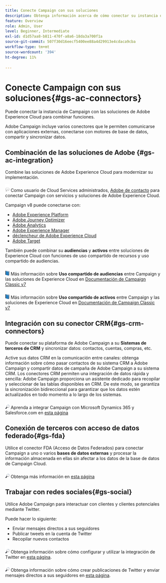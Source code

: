 ```yaml
---
title: Conecte Campaign con sus soluciones
description: Obtenga información acerca de cómo conectar su instancia de Adobe Campaign con soluciones de Experience Cloud.
feature: Overview
role: Admin, User
level: Beginner, Intermediate
exl-id: d1d57aa8-b811-470f-a8a6-18da3a700f1a
source-git-commit: 507f30d16eecf5400ee88a4d29913e4cdaca9cba
workflow-type: tm+mt
source-wordcount: '394'
ht-degree: 11%

---
```


# Conecte Campaign con sus soluciones{#gs-ac-connectors}

Puede conectar la instancia de Campaign con las soluciones de Adobe Experience Cloud para combinar funciones.

Adobe Campaign incluye varios conectores que le permiten comunicarse con aplicaciones externas, conectarse con motores de base de datos, compartir y sincronizar datos.

## Combinación de las soluciones de Adobe {#gs-ac-integration}

Combine las soluciones de Adobe Experience Cloud para modernizar su implementación.

![](../assets/do-not-localize/speech.png)  Como usuario de Cloud Services administrados, [Adobe de contacto](../start/campaign-faq.md#support) para conectar Campaign con servicios y soluciones de Adobe Experience Cloud.

Campaign v8 puede conectarse con:

* [Adobe Experience Platform](../connect/ac-aep.md)
* [Adobe Journey Optimizer](../connect/ac-ajo.md)
* [Adobe Analytics](../connect/ac-aa.md)
* [Adobe Experience Manager](../connect/ac-aem.md)
* [déclencheur de Adobe Experience Cloud](../connect/ac-triggers.md)
* [Adobe Target](../connect/ac-at.md)

También puede combinar su **audiencias** y **activos** entre soluciones de Experience Cloud con funciones de uso compartido de recursos y uso compartido de audiencias.

![](../assets/do-not-localize/book.png) Más información sobre **Uso compartido de audiencias** entre Campaign y las soluciones de Experience Cloud en [Documentación de Campaign Classic v7](https://experienceleague.adobe.com/docs/campaign-classic/using/integrating-with-adobe-experience-cloud/audience-sharing/sharing-audiences-with-adobe-experience-cloud.html?lang=en#integrating-with-adobe-experience-cloud)

![](../assets/do-not-localize/book.png) Más información sobre **Uso compartido de activos** entre Campaign y las soluciones de Experience Cloud en [Documentación de Campaign Classic v7](https://experienceleague.adobe.com/docs/campaign-classic/using/integrating-with-adobe-experience-cloud/asset-sharing/sharing-assets-with-adobe-experience-cloud.html?lang=en#integrating-with-adobe-experience-cloud)

## Integración con su conector CRM{#gs-crm-connectors}

Puede conectar su plataforma de Adobe Campaign a su **Sistemas de terceros de CRM** y sincronizar datos: contactos, cuentas, compras, etc.

Active sus datos CRM en la comunicación entre canales: obtenga información sobre cómo pasar contactos de su sistema CRM a Adobe Campaign y compartir datos de campaña de Adobe Campaign a su sistema CRM.
Los conectores CRM permiten una integración de datos rápida y sencilla: Adobe Campaign proporciona un asistente dedicado para recopilar y seleccionar de las tablas disponibles en CRM. De este modo, se garantiza la sincronización bidireccional para garantizar que los datos estén actualizados en todo momento a lo largo de los sistemas.

![](../assets/do-not-localize/glass.png) Aprenda a integrar Campaign con Microsoft Dynamics 365 y Salesforce.com en [esta página](crm.md)

## Conexión de terceros con acceso de datos federado{#gs-fda}

Utilice el conector FDA (Acceso de Datos Federados) para conectar Campaign a uno o varios **bases de datos externas** y procesar la información almacenada en ellas sin afectar a los datos de la base de datos de Campaign Cloud.

![](../assets/do-not-localize/glass.png) Obtenga más información en [esta página](fda.md)

## Trabajar con redes sociales{#gs-social}

Utilice Adobe Campaign para interactuar con clientes y clientes potenciales mediante Twitter.

Puede hacer lo siguiente:

* Enviar mensajes directos a sus seguidores
* Publicar tweets en la cuenta de Twitter
* Recopilar nuevos contactos

![](../assets/do-not-localize/glass.png) Obtenga información sobre cómo configurar y utilizar la integración de Twitter en [esta página](../connect/ac-tw.md).

![](../assets/do-not-localize/glass.png) Obtenga información sobre cómo crear publicaciones de Twitter y enviar mensajes directos a sus seguidores en [esta página](../send/twitter.md).
